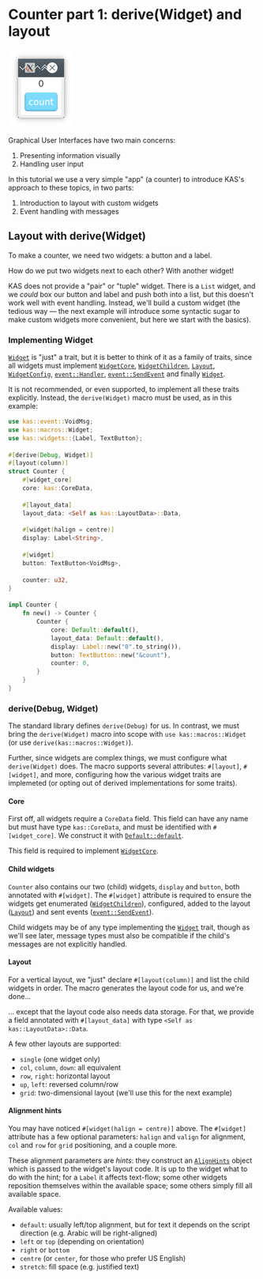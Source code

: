 # Counter part 1: derive(Widget) and layout

![Counter](screenshots/counter.png)

Graphical User Interfaces have two main concerns:

1.  Presenting information visually
2.  Handling user input

In this tutorial we use a very simple "app" (a counter) to introduce KAS's
approach to these topics, in two parts:

1.  Introduction to layout with custom widgets
2.  Event handling with messages

## Layout with derive(Widget)

To make a counter, we need two widgets: a button and a label.

How do we put two widgets next to each other? With another widget!

KAS does not provide a "pair" or "tuple" widget. There is a `List` widget,
and we *could* box our button and label and push both into a list, but this
doesn't work well with event handling. Instead, we'll build a custom widget
(the tedious way — the next example will introduce some syntactic sugar to
make custom widgets more convenient, but here we start with the basics).

### Implementing Widget

[`Widget`] is "just" a trait, but it is better to think of it as a family of
traits, since all widgets must implement [`WidgetCore`], [`WidgetChildren`],
[`Layout`], [`WidgetConfig`], [`event::Handler`], [`event::SendEvent`] and
finally [`Widget`].

It is not recommended, or even supported, to implement all these traits
explicitly. Instead, the `derive(Widget)` macro must be used, as in this example:

```rust
use kas::event::VoidMsg;
use kas::macros::Widget;
use kas::widgets::{Label, TextButton};

#[derive(Debug, Widget)]
#[layout(column)]
struct Counter {
    #[widget_core]
    core: kas::CoreData,

    #[layout_data]
    layout_data: <Self as kas::LayoutData>::Data,

    #[widget(halign = centre)]
    display: Label<String>,

    #[widget]
    button: TextButton<VoidMsg>,

    counter: u32,
}

impl Counter {
    fn new() -> Counter {
        Counter {
            core: Default::default(),
            layout_data: Default::default(),
            display: Label::new("0".to_string()),
            button: TextButton::new("&count"),
            counter: 0,
        }
    }
}
```

### derive(Debug, Widget)

The standard library defines `derive(Debug)` for us. In contrast, we must bring
the `derive(Widget)` macro into scope with `use kas::macros::Widget` (or
use `derive(kas::macros::Widget)`).

Further, since widgets are complex things, we must configure what
`derive(Widget)` does. The macro supports several attributes: `#[layout]`,
`#[widget]`, and more, configuring how the various widget traits are implemeted
(or opting out of derived implementations for some traits).

#### Core

First off, all widgets require a `CoreData` field. This field can have any name
but must have type `kas::CoreData`, and must be identified with
`#[widget_core]`. We construct it with [`Default::default`].

This field is required to implement [`WidgetCore`].

#### Child widgets

`Counter` also contains our two (child) widgets, `display` and `button`, both
annotated with `#[widget]`. The `#[widget]`
attribute is required to ensure the widgets get enumerated ([`WidgetChildren`]),
configured, added to the layout ([`Layout`]) and sent events ([`event::SendEvent`]).

Child widgets may be of any type implementing the [`Widget`] trait, though as
we'll see later, message types must also be compatible if the child's messages
are not explicitly handled.

#### Layout

For a vertical layout, we "just" declare `#[layout(column)]` and list the child
widgets in order. The macro generates the layout code for us, and we're done...

... except that the layout code also needs data storage. For that, we provide a
field annotated with `#[layout_data]` with type
`<Self as kas::LayoutData>::Data`.

A few other layouts are supported:

-   `single` (one widget only)
-   `col`, `column`, `down`: all equivalent
-   `row`, `right`: horizontal layout
-   `up`, `left`: reversed column/row
-   `grid`: two-dimensional layout (we'll use this for the next example)

#### Alignment hints

You may have noticed `#[widget(halign = centre)]` above. The `#[widget]`
attribute has a few optional parameters: `halign` and `valign` for alignment,
`col` and `row` for `grid` positioning, and a couple more.

These alignment parameters are *hints*: they construct an [`AlignHints`] object
which is passed to the widget's layout code. It is up to the widget what to do
with the hint; for a `Label` it affects text-flow; some other widgets reposition
themselves within the available space; some others simply fill all available
space.

Available values:

-   `default`: usually left/top alignment, but for text it depends on the script
    direction (e.g. Arabic will be right-aligned)
-   `left` or `top` (depending on orientation)
-   `right` or `bottom`
-   `centre` (or `center`, for those who prefer US English)
-   `stretch`: fill space (e.g. justified text)


[`AlignHints`]: https://docs.rs/kas/latest/kas/layout/struct.AlignHints.html
[`Default::default`]: https://doc.rust-lang.org/nightly/std/default/trait.Default.html#tymethod.default
[`Widget`]: https://docs.rs/kas/latest/kas/trait.Widget.html
[`WidgetCore`]: https://docs.rs/kas/latest/kas/trait.WidgetCore.html
[`event::Handler`]: https://docs.rs/kas/latest/kas/event/trait.Handler.html
[`event::SendEvent`]: https://docs.rs/kas/latest/kas/event/trait.SendEvent.html
[`Layout`]: https://docs.rs/kas/latest/kas/trait.Layout.html
[`WidgetChildren`]: https://docs.rs/kas/latest/kas/trait.WidgetChildren.html
[`WidgetConfig`]: https://docs.rs/kas/latest/kas/trait.WidgetConfig.html
